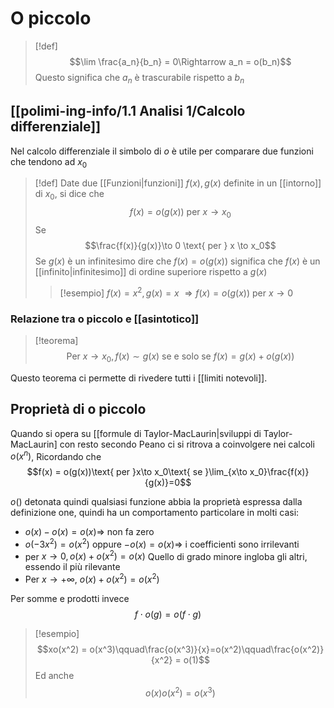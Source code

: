 # O piccolo
>[!def]
>$$\lim \frac{a_n}{b_n} = 0\Rightarrow a_n = o(b_n)$$
>Questo significa che $a_n$ è trascurabile rispetto a $b_n$

## [[polimi-ing-info/1.1 Analisi 1/Calcolo differenziale]]
Nel calcolo differenziale il simbolo di $o$ è utile per comparare due funzioni che tendono ad $x_0$

>[!def]
>Date due [[Funzioni|funzioni]] $f(x), g(x)$ definite in un [[intorno]] di $x_0$, si dice che
>$$f(x) = o(g(x)) \text{ per } x \to x_0$$
>Se
>$$\frac{f(x)}{g(x)}\to 0 \text{ per } x \to x_0$$
>Se $g(x)$ è un infinitesimo dire che $f(x) = o(g(x))$ significa che $f(x)$ è un [[infinito|infinitesimo]] di ordine superiore rispetto a $g(x)$
>
>>[!esempio]
>>$f(x) = x^2, g(x) = x$
>>		$\Rightarrow f(x) = o(g(x))$ per $x \to 0$

### Relazione tra o piccolo e [[asintotico]]
>[!teorema]
>$$\text{Per } x\to x_0, f(x)\sim g(x) \text{ se e solo se } f(x) = g(x) + o(g(x))$$

Questo teorema ci permette di rivedere tutti i [[limiti notevoli]].

## Proprietà di o piccolo
Quando si opera su [[formule di Taylor-MacLaurin|sviluppi di Taylor-MacLaurin] con resto secondo Peano ci si ritrova a coinvolgere nei calcoli $o(x^n)$,
Ricordando che
$$f(x) = o(g(x))\text{ per }x\to x_0\text{ se }\lim_{x\to x_0}\frac{f(x)}{g(x)}=0$$

$o()$ detonata quindi qualsiasi funzione abbia la proprietà espressa dalla definizione one, quindi ha un comportamento particolare in molti casi:
- $o(x)-o(x) = o(x)\Longrightarrow$  non fa zero
- $o(-3x^2) = o(x^2)$ oppure $-o(x) = o(x)\Longrightarrow$ i coefficienti sono irrilevanti 
- per $x\to0, o(x) + o(x^2) = o(x)$ Quello di grado minore ingloba gli altri, essendo il più rilevante
- Per $x\to+\infty,$ $o(x) + o(x^2) = o(x^2)$  

Per somme e prodotti invece 
$$f \cdot o(g) = o(f\cdot g)$$
>[!esempio]
>$$xo(x^2) = o(x^3)\qquad\frac{o(x^3)}{x}=o(x^2)\qquad\frac{o(x^2)}{x^2} = o(1)$$
>Ed anche
>$$o(x)o(x^2)=o(x^3)$$


